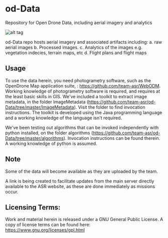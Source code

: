# od-Data
Repository for Open Drone Data, including aerial imagery and analytics

![alt tag](https://user-images.githubusercontent.com/1425839/33735588-c4386eca-dba0-11e7-8c2f-b987f33ba90a.png)

od-Data repo hosts aerial imagery and associated artifacts including:
a. raw aerial images
b. Processed images.
c. Analytics of the images e.g. vegetation indecies, terrain maps, etc
d. Flight plans and flight maps

## Usage
To use the data herein, you need photogrametry software, such as the OpenDrone Map application suite, : https://github.com/team-asr/WebODM. Working knowledge of photogrametry software is required,
and requires at the least basic skills in GIS.
We've included a toolkit to extract image metadata, in the folder ImageMetadata (https://github.com/team-asr/od-Data/tree/master/ImageMetadata). Visit the folder to find
invocation instructions. The toolkit is developed using the Java programming language and a working knowledge of the language isn't required.

We've been testing out algorithms that can be invoked independently with python installed, on the folder algorithms (https://github.com/team-asr/od-Data/tree/master/algorithms). Invocation instructions
can be found therein. A working knowledge of python is assumed.

## Note
Some of the data will become available as they are uploaded by the team.

A link is being created to facilitate updates from the main server directly available to the ASR website, as these are done immediately as missions occur. 

## Licensing Terms:
Work and material herein is released under a GNU General Public License. A copy of license terms can be found here: https://www.gnu.org/licenses/gpl.html
